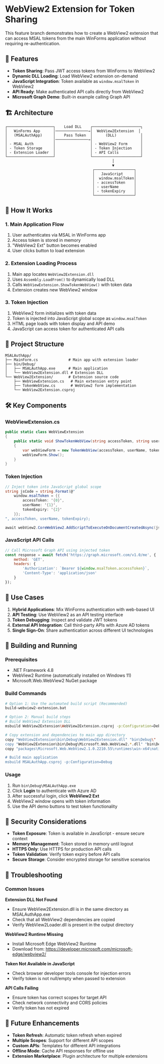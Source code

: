 # WebView2 Extension for Token Sharing

This feature branch demonstrates how to create a WebView2 extension that can access MSAL tokens from the main WinForms application without requiring re-authentication.

## 🌟 Features

- **Token Sharing**: Pass JWT access tokens from WinForms to WebView2
- **Dynamic DLL Loading**: Load WebView2 extension on-demand
- **JavaScript Integration**: Token available as `window.msalToken` in WebView2
- **API Ready**: Make authenticated API calls directly from WebView2
- **Microsoft Graph Demo**: Built-in example calling Graph API

## 🏗️ Architecture

```
┌─────────────────────┐    Load DLL    ┌──────────────────────┐
│   WinForms App      │───────────────→│  WebView2Extension  │
│   (MSALAuthApp)     │    Pass Token  │      (DLL)           │
│                     │───────────────→│                      │
│ - MSAL Auth         │                │ - WebView2 Form      │
│ - Token Storage     │                │ - Token Injection    │
│ - Extension Loader  │                │ - API Calls          │
└─────────────────────┘                └──────────────────────┘
                                                 │
                                                 ▼
                                        ┌──────────────────┐
                                        │   JavaScript     │
                                        │  window.msalToken│
                                        │ - accessToken    │
                                        │ - userName       │
                                        │ - tokenExpiry    │
                                        └──────────────────┘
```

## 🚀 How It Works

### 1. Main Application Flow
1. User authenticates via MSAL in WinForms app
2. Access token is stored in memory
3. "WebView2 Ext" button becomes enabled
4. User clicks button to load extension

### 2. Extension Loading Process
1. Main app locates `WebView2Extension.dll`
2. Uses `Assembly.LoadFrom()` to dynamically load DLL
3. Calls `WebViewExtension.ShowTokenWebView()` with token data
4. Extension creates new WebView2 window

### 3. Token Injection
1. WebView2 form initializes with token data
2. Token is injected into JavaScript global scope as `window.msalToken`
3. HTML page loads with token display and API demo
4. JavaScript can access token for authenticated API calls

## 📁 Project Structure

```
MSALAuthApp/
├── MainForm.cs              # Main app with extension loader
├── bin/Debug/
│   ├── MSALAuthApp.exe      # Main application
│   └── WebView2Extension.dll # Extension DLL
└── WebView2Extension/       # Extension source code
    ├── WebViewExtension.cs   # Main extension entry point
    ├── TokenWebView.cs       # WebView2 form implementation
    └── WebView2Extension.csproj
```

## 🛠️ Key Components

### WebViewExtension.cs
```csharp
public static class WebViewExtension
{
    public static void ShowTokenWebView(string accessToken, string userName, string tokenExpiry)
    {
        var webViewForm = new TokenWebView(accessToken, userName, tokenExpiry);
        webViewForm.Show();
    }
}
```

### Token Injection
```csharp
// Inject token into JavaScript global scope
string jsCode = string.Format(@"
    window.msalToken = {{
        accessToken: '{0}',
        userName: '{1}',
        tokenExpiry: '{2}'
    }};
", accessToken, userName, tokenExpiry);

await webView2.CoreWebView2.AddScriptToExecuteOnDocumentCreatedAsync(jsCode);
```

### JavaScript API Calls
```javascript
// Call Microsoft Graph API using injected token
const response = await fetch('https://graph.microsoft.com/v1.0/me', {
    method: 'GET',
    headers: {
        'Authorization': `Bearer ${window.msalToken.accessToken}`,
        'Content-Type': 'application/json'
    }
});
```

## 🎯 Use Cases

1. **Hybrid Applications**: Mix WinForms authentication with web-based UI
2. **API Testing**: Use WebView2 as an API testing interface
3. **Token Debugging**: Inspect and validate JWT tokens
4. **External API Integration**: Call third-party APIs with Azure AD tokens
5. **Single Sign-On**: Share authentication across different UI technologies

## 🔧 Building and Running

### Prerequisites
- .NET Framework 4.8
- WebView2 Runtime (automatically installed on Windows 11)
- Microsoft.Web.WebView2 NuGet package

### Build Commands
```bash
# Option 1: Use the automated build script (Recommended)
build-webview2-extension.bat

# Option 2: Manual build steps
# Build WebView2 Extension DLL
msbuild WebView2Extension\WebView2Extension.csproj -p:Configuration=Debug

# Copy extension and dependencies to main app directory
copy "WebView2Extension\bin\Debug\WebView2Extension.dll" "bin\Debug\"
copy "WebView2Extension\bin\Debug\Microsoft.Web.WebView2.*.dll" "bin\Debug\"
copy "packages\Microsoft.Web.WebView2.1.0.2210.55\runtimes\win-x64\native\WebView2Loader.dll" "bin\Debug\"

# Build main application
msbuild MSALAuthApp.csproj -p:Configuration=Debug
```

### Usage
1. Run `bin\Debug\MSALAuthApp.exe`
2. Click **Login** to authenticate with Azure AD
3. After successful login, click **WebView2 Ext**
4. WebView2 window opens with token information
5. Use the API demo buttons to test token functionality

## 🔐 Security Considerations

- **Token Exposure**: Token is available in JavaScript - ensure secure context
- **Memory Management**: Token stored in memory until logout
- **HTTPS Only**: Use HTTPS for production API calls
- **Token Validation**: Verify token expiry before API calls
- **Secure Storage**: Consider encrypted storage for sensitive scenarios

## 🐛 Troubleshooting

### Common Issues

**Extension DLL Not Found**
- Ensure WebView2Extension.dll is in the same directory as MSALAuthApp.exe
- Check that all WebView2 dependencies are copied
- Verify WebView2Loader.dll is present in the output directory

**WebView2 Runtime Missing**
- Install Microsoft Edge WebView2 Runtime
- Download from: https://developer.microsoft.com/microsoft-edge/webview2/

**Token Not Available in JavaScript**
- Check browser developer tools console for injection errors
- Verify token is not null/empty when passed to extension

**API Calls Failing**
- Ensure token has correct scopes for target API
- Check network connectivity and CORS policies
- Verify token has not expired

## 🚀 Future Enhancements

- **Token Refresh**: Automatic token refresh when expired
- **Multiple Scopes**: Support for different API scopes
- **Custom APIs**: Templates for different API integrations
- **Offline Mode**: Cache API responses for offline use
- **Extension Marketplace**: Plugin architecture for multiple extensions